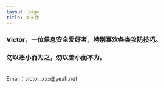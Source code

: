 ```yaml
---
layout: page
title: 关于我
---
```


### Victor，一位信息安全爱好者，特别喜欢各类攻防技巧。
### 勿以恶小而为之，勿以善小而不为。

  
    
<br>
Email：victor_xxx@yeah.net